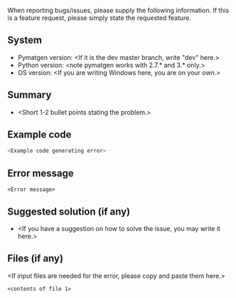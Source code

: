 When reporting bugs/issues, please supply the following information. If this 
is a feature request, please simply state the requested feature.

## System

* Pymatgen version: <If it is the dev master branch, write "dev" here.>
* Python version: <note pymatgen works with 2.7.* and 3.* only.>
* OS version: <If you are writing Windows here, you are on your own.> 

## Summary

* <Short 1-2 bullet points stating the problem.>

## Example code

```python
<Example code generating error>
```

## Error message

```
<Error message>
```

## Suggested solution (if any)

* <If you have a suggestion on how to solve the issue, you may write it here.>

## Files (if any)

<If input files are needed for the error, please copy and paste them here.>

```
<contents of file 1>
```